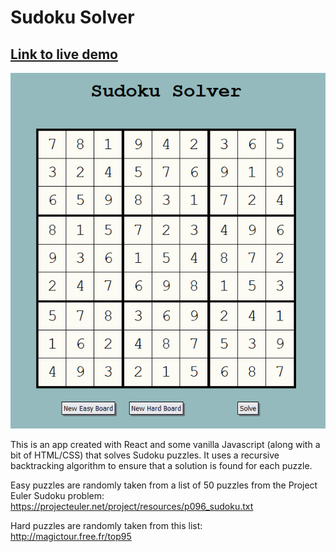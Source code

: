 # Sudoku Solver

## [Link to live demo](https://adamanldo.github.io/sudoku-solver)

![Sudoku Solver screenshot](public/screenshot.png)

This is an app created with React and some vanilla Javascript (along with a bit of HTML/CSS) that solves Sudoku puzzles. It uses a recursive backtracking algorithm to ensure that a solution is found for each puzzle.

Easy puzzles are randomly taken from a list of 50 puzzles from the Project Euler Sudoku problem: https://projecteuler.net/project/resources/p096_sudoku.txt

Hard puzzles are randomly taken from this list: http://magictour.free.fr/top95
